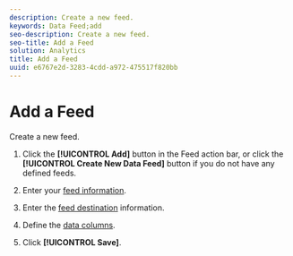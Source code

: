 ```yaml
---
description: Create a new feed.
keywords: Data Feed;add
seo-description: Create a new feed.
seo-title: Add a Feed
solution: Analytics
title: Add a Feed
uuid: e6767e2d-3283-4cdd-a972-475517f820bb
---
```


# Add a Feed

Create a new feed.

1. Click the **[!UICONTROL Add]** button in the Feed action bar, or click the **[!UICONTROL Create New Data Feed]** button if you do not have any defined feeds.
1. Enter your [feed information](/help/export/analytics-data-feed/c-data-feed-actions/r-feed-information.md).

1. Enter the [feed destination](/help/export/analytics-data-feed/c-data-feed-actions/r-feed-destination.md) information.

1. Define the [data columns](/help/export/analytics-data-feed/c-df-contents/r-data-column-definitions.md).

1. Click **[!UICONTROL Save]**.

  
